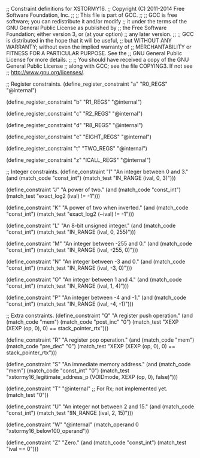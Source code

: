 ;; Constraint definitions for XSTORMY16.
;; Copyright (C) 2011-2014 Free Software Foundation, Inc.
;;
;; This file is part of GCC.
;;
;; GCC is free software; you can redistribute it and/or modify
;; it under the terms of the GNU General Public License as published by
;; the Free Software Foundation; either version 3, or (at your option)
;; any later version.
;;
;; GCC is distributed in the hope that it will be useful,
;; but WITHOUT ANY WARRANTY; without even the implied warranty of
;; MERCHANTABILITY or FITNESS FOR A PARTICULAR PURPOSE.  See the
;; GNU General Public License for more details.
;;
;; You should have received a copy of the GNU General Public License
;; along with GCC; see the file COPYING3.  If not see
;; <http://www.gnu.org/licenses/>.

;; Register constraints.
(define_register_constraint "a" "R0_REGS"
  "@internal")

(define_register_constraint "b" "R1_REGS"
  "@internal")

(define_register_constraint "c" "R2_REGS"
  "@internal")

(define_register_constraint "d" "R8_REGS"
  "@internal")

(define_register_constraint "e" "EIGHT_REGS"
  "@internal")

(define_register_constraint "t" "TWO_REGS"
  "@internal")

(define_register_constraint "z" "ICALL_REGS"
  "@internal")

;; Integer constraints.
(define_constraint "I"
  "An integer between 0 and 3."
  (and (match_code "const_int")
       (match_test "IN_RANGE (ival, 0, 3)")))

(define_constraint "J"
  "A power of two."
  (and (match_code "const_int")
       (match_test "exact_log2 (ival) != -1")))

(define_constraint "K"
  "A power of two when inverted."
  (and (match_code "const_int")
       (match_test "exact_log2 (~ival) != -1")))

(define_constraint "L"
  "An 8-bit unsigned integer."
  (and (match_code "const_int")
       (match_test "IN_RANGE (ival, 0, 255)")))

(define_constraint "M"
  "An integer between -255 and 0."
  (and (match_code "const_int")
       (match_test "IN_RANGE (ival, -255, 0)")))

(define_constraint "N"
  "An integer between -3 and 0."
  (and (match_code "const_int")
       (match_test "IN_RANGE (ival, -3, 0)")))

(define_constraint "O"
  "An integer between 1 and 4."
  (and (match_code "const_int")
       (match_test "IN_RANGE (ival, 1, 4)")))

(define_constraint "P"
  "An integer between -4 and -1."
  (and (match_code "const_int")
       (match_test "IN_RANGE (ival, -4, -1)")))

;; Extra constraints.
(define_constraint "Q"
  "A register push operation."
  (and (match_code "mem")
       (match_code "post_inc" "0")
       (match_test "XEXP (XEXP (op, 0), 0) == stack_pointer_rtx")))

(define_constraint "R"
  "A register pop operation."
  (and (match_code "mem")
       (match_code "pre_dec" "0")
       (match_test "XEXP (XEXP (op, 0), 0) == stack_pointer_rtx")))

(define_constraint "S"
  "An immediate memory address."
  (and (match_code "mem")
       (match_code "const_int" "0")
       (match_test "xstormy16_legitimate_address_p (VOIDmode, XEXP (op, 0), false)")))

(define_constraint "T"
  "@internal"
  ;; For Rx; not implemented yet.
  (match_test "0"))

(define_constraint "U"
  "An integer not between 2 and 15."
  (and (match_code "const_int")
       (match_test "!IN_RANGE (ival, 2, 15)")))

(define_constraint "W"
  "@internal"
  (match_operand 0 "xstormy16_below100_operand"))

(define_constraint "Z"
  "Zero."
  (and (match_code "const_int")
       (match_test "ival == 0")))